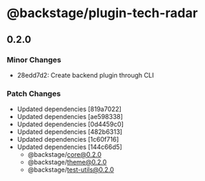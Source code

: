 # @backstage/plugin-tech-radar

## 0.2.0
### Minor Changes

- 28edd7d2: Create backend plugin through CLI

### Patch Changes

- Updated dependencies [819a7022]
- Updated dependencies [ae598338]
- Updated dependencies [0d4459c0]
- Updated dependencies [482b6313]
- Updated dependencies [1c60f716]
- Updated dependencies [144c66d5]
  - @backstage/core@0.2.0
  - @backstage/theme@0.2.0
  - @backstage/test-utils@0.2.0
